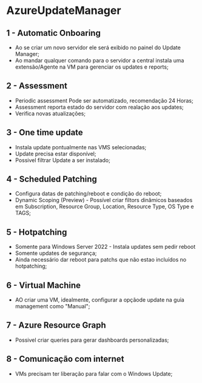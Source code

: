 # AzureUpdateManager



## 1 - Automatic Onboaring
- Ao se criar um novo servidor ele será exibido no painel do Update Manager;
- Ao mandar qualquer comando para o servidor a central instala uma extensão/Agente na VM para gerenciar os updates e reports;
	
## 2 - Assessment
- Periodic assessment Pode ser automatizado, recomendação 24 Horas;
- Assessment reporta estado do servidor com realação aos updates;
- Verifica novas atualizações;
	
## 3 - One time update
- Instala update pontualmente nas VMS selecionadas;
- Update precisa estar disponível;
- Possivel filtrar Update a ser instalado;

## 4 - Scheduled Patching
- Configura datas de patching/reboot e condição do reboot;
- Dynamic Scoping (Preview) - Possível criar filtors dinâmicos baseados em Subscription, Resource Group, Location, Resource Type, OS Type e TAGS;

## 5 - Hotpatching 
- Somente para Windows Server 2022 - Instala updates sem pedir reboot
- Somente updates de segurança;
- Ainda necessário dar reboot para patchs que não estao incluídos no hotpatching;

## 6 - Virtual Machine
- AO criar uma VM, idealmente, configurar a opçãode update na guia management como "Manual";

## 7 - Azure Resource Graph
- Possivel criar queries para gerar dashboards personalizadas;

## 8 - Comunicação com internet
- VMs precisam ter liberação para falar com o Windows Update;

